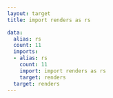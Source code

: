 ```yaml
---
layout: target
title: import renders as rs

data:
  alias: rs
  count: 11
  imports:
  - alias: rs
    count: 11
    import: import renders as rs
    target: renders
  target: renders
---
```

